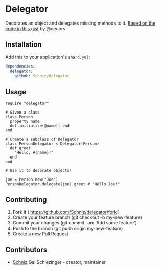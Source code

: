 # Delegator

Decorates an object and delegates missing methods to it.
[Based on the code in this gist](https://gist.github.com/decors/a1ba2b5e4a700235b0d993378836d7b4) by @decors

## Installation

Add this to your application's `shard.yml`:

```yaml
dependencies:
  delegator:
    github: Schniz/delegator
```

## Usage

```crystal
require "delegator"

# Given a class
class Person
  property name
  def initialize(@name); end
end

# Create a subclass of Delegator
class PersonDelegator < Delegator(Person)
  def greet
    "Hello, #{name}!"
  end
end

# Use it to decorate objects!

joe = Person.new("Joe")
PersonDelegator.delegate(joe).greet # "Hello Joe!"
```

## Contributing

1. Fork it ( https://github.com/Schniz/delegator/fork )
2. Create your feature branch (git checkout -b my-new-feature)
3. Commit your changes (git commit -am 'Add some feature')
4. Push to the branch (git push origin my-new-feature)
5. Create a new Pull Request

## Contributors

- [Schniz](https://github.com/Schniz) Gal Schlezinger - creator, maintainer
